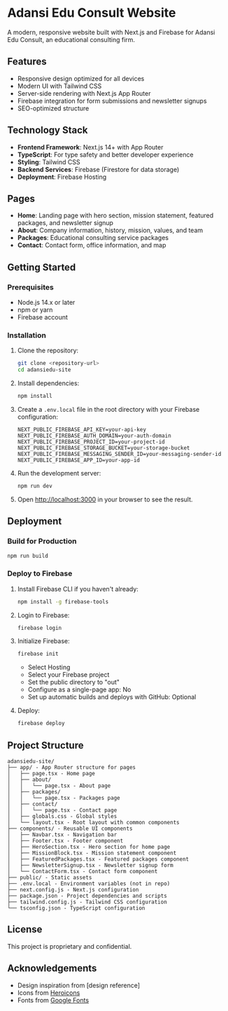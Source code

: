 # Adansi Edu Consult Website

A modern, responsive website built with Next.js and Firebase for Adansi Edu Consult, an educational consulting firm.

## Features

- Responsive design optimized for all devices
- Modern UI with Tailwind CSS
- Server-side rendering with Next.js App Router
- Firebase integration for form submissions and newsletter signups
- SEO-optimized structure

## Technology Stack

- **Frontend Framework**: Next.js 14+ with App Router
- **TypeScript**: For type safety and better developer experience
- **Styling**: Tailwind CSS
- **Backend Services**: Firebase (Firestore for data storage)
- **Deployment**: Firebase Hosting

## Pages

- **Home**: Landing page with hero section, mission statement, featured packages, and newsletter signup
- **About**: Company information, history, mission, values, and team
- **Packages**: Educational consulting service packages
- **Contact**: Contact form, office information, and map

## Getting Started

### Prerequisites

- Node.js 14.x or later
- npm or yarn
- Firebase account

### Installation

1. Clone the repository:
   ```bash
   git clone <repository-url>
   cd adansiedu-site
   ```

2. Install dependencies:
   ```bash
   npm install
   ```

3. Create a `.env.local` file in the root directory with your Firebase configuration:
   ```
   NEXT_PUBLIC_FIREBASE_API_KEY=your-api-key
   NEXT_PUBLIC_FIREBASE_AUTH_DOMAIN=your-auth-domain
   NEXT_PUBLIC_FIREBASE_PROJECT_ID=your-project-id
   NEXT_PUBLIC_FIREBASE_STORAGE_BUCKET=your-storage-bucket
   NEXT_PUBLIC_FIREBASE_MESSAGING_SENDER_ID=your-messaging-sender-id
   NEXT_PUBLIC_FIREBASE_APP_ID=your-app-id
   ```

4. Run the development server:
   ```bash
   npm run dev
   ```

5. Open [http://localhost:3000](http://localhost:3000) in your browser to see the result.

## Deployment

### Build for Production

```bash
npm run build
```

### Deploy to Firebase

1. Install Firebase CLI if you haven't already:
   ```bash
   npm install -g firebase-tools
   ```

2. Login to Firebase:
   ```bash
   firebase login
   ```

3. Initialize Firebase:
   ```bash
   firebase init
   ```
   - Select Hosting
   - Select your Firebase project
   - Set the public directory to "out"
   - Configure as a single-page app: No
   - Set up automatic builds and deploys with GitHub: Optional

4. Deploy:
   ```bash
   firebase deploy
   ```

## Project Structure

```
adansiedu-site/
├── app/ - App Router structure for pages
│   ├── page.tsx - Home page
│   ├── about/
│   │   └── page.tsx - About page
│   ├── packages/
│   │   └── page.tsx - Packages page
│   ├── contact/
│   │   └── page.tsx - Contact page
│   ├── globals.css - Global styles
│   └── layout.tsx - Root layout with common components
├── components/ - Reusable UI components
│   ├── Navbar.tsx - Navigation bar
│   ├── Footer.tsx - Footer component
│   ├── HeroSection.tsx - Hero section for home page
│   ├── MissionBlock.tsx - Mission statement component
│   ├── FeaturedPackages.tsx - Featured packages component
│   ├── NewsletterSignup.tsx - Newsletter signup form
│   └── ContactForm.tsx - Contact form component
├── public/ - Static assets
├── .env.local - Environment variables (not in repo)
├── next.config.js - Next.js configuration
├── package.json - Project dependencies and scripts
├── tailwind.config.js - Tailwind CSS configuration
└── tsconfig.json - TypeScript configuration
```

## License

This project is proprietary and confidential.

## Acknowledgements

- Design inspiration from [design reference]
- Icons from [Heroicons](https://heroicons.com/)
- Fonts from [Google Fonts](https://fonts.google.com/)